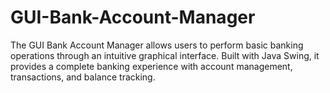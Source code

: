 # GUI-Bank-Account-Manager
The GUI Bank Account Manager allows users to perform basic banking operations through an intuitive graphical interface. Built with Java Swing, it provides a complete banking experience with account management, transactions, and balance tracking.
